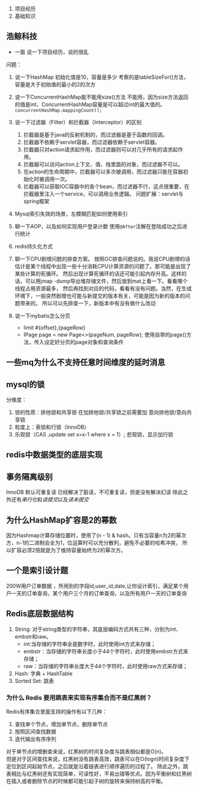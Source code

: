 1. 项目经历
2. 基础知识

## 浩鲸科技
- 一面
说一下项目经历，说的很乱
  
问题：
1. 说一下HashMap 初始化值是10，容量是多少
考察的是tableSizeFor()方法，容量是大于初始值的最小的2的次方
   
2. 说一下ConcurrentHashMap能不能用size()方法
不能用，因为size方法返回的值是int，ConcurrentHashMap容量是可以超过int的最大值的。 `concurrentHashMap.mappingCount();`
3. 说一下过滤器（Filter）和拦截器（Interceptor）的区别 
   1. 拦截器是基于java的反射机制的，而过滤器是基于函数的回调。
   2. 拦截器不依赖于servlet容器，而过滤器依赖于servlet容器。
   3. 拦截器只对action请求起作用，而过滤器则可以对几乎所有的请求起作用。
   4. 拦截器可以访问action上下文、值、栈里面的对象，而过滤器不可以。
   5. 在action的生命周期中，拦截器可以多次被调用，而过滤器只能在容器初始化时被调用一次。
   6. 拦截器可以获取IOC容器中的各个bean，而过滤器不行，这点很重要，在拦截器里注入一个service，可以调用业务逻辑。
   问题扩展：servlet与spring框架



4. Mysql索引失效的场景，左模糊匹配如何使用索引
   
5. 聊一下AOP，以及如何实现用户登录计数
 使用`@After`注解在登陆成功之后进行统计
6. redis持久化方式

7. 聊一下CPU剧增问题的排查方案。 
   按照GC排查问题说的。我说CPU剧增的话估计是某个线程中出现一些十分消耗CPU计算资源的问题了。那可能是出现了某些计算的死循环。
   然后出现计算死循环的话还可能引起内存升高。这样的话，可以用jmap -dump导出堆存储文件，然后放到mat上看一下。看看哪个线程占用资源最多，
   然后再找到对应的代码，看看有没有问题。当然，在生成环境下，一般突然剧增也可能与新提交的版本有关，可能是因为新的版本的问题带来的。
   所以可以先排查一下，新版本中有没有做什么改动

8. 说一下mybatis怎么分页
   - limit #{offset},{pageRow}
   - IPage<T> page = new Page<>(pageNum, pageRow); 使用自带的page()方法，传入设定好分页的page对象和查询条件
   
## 一些mq为什么不支持任意时间维度的延时消息

## mysql的锁
分维度：
1. 锁的性质：排他锁和共享锁 在加排他锁/共享锁之前需要加 意向排他锁/意向共享锁
2. 粒度上：表锁和行锁（InnoDB）
3. 乐观锁（CAS ,update set x=x-1 where x = 1）; 悲观锁，显示加行锁
## redis中数据类型的底层实现

## 事务隔离级别
InnoDB 默认可重复读 已经解决了脏读，不可重复读，但是没有解决幻读
除此之外还有*串行化*和*读提交*以及*读未提交*

## 为什么HashMap扩容是2的幂数
因为Hashmap计算存储位置时，使用了(n - 1) & hash。只有当容量n为2的幂次方，n-1的二进制会全为1，位运算时可以充分散列，避免不必要的哈希冲突，
所以扩容必须2倍就是为了维持容量始终为2的幂次方。

## 一个是索引设计题
200W用户订单数据 ，所用到的字段id,user_id,date,让你设计索引，满足某个用户一天的订单查询，某个用户三个月的订单查询，以及所有用户一天的订单查询

## Redis底层数据结构
1. String: 对于string类型的字符串，其底层编码方式共有三种，分别为int、embstr和raw。
      - int:当存储的字符串全是数字时，此时使用int方式来存储；
      - embstr：当存储的字符串长度小于44个字符时，此时使用embstr方式来存储；
      - raw：当存储的字符串长度大于44个字符时，此时使用raw方式来存储；
2. Hash: 字典 + HashTable 
3. Sorted Set: 跳表


### 为什么 Redis 要用跳表来实现有序集合而不是红黑树？
Redis有序集合里面支持的操作有以下几种：
1. 查找单个节点，增加单节点，删除单节点
2. 按照区间查找数据
3. 迭代输出有序序列

对于单节点的增删查来说，红黑树的时间复杂度与跳表相似都是O(n)。  
但是对于区间查找来说，红黑树没有跳表高效，跳表可以在O(logn)时间复杂度下定位到区间起始节点，之后就是沿着链表进行顺序遍历的过程了。
除此之外，跳表相比与红黑树还有实现简单，可读性好，不易出错等优点。因为平衡树和红黑树在插入或者删除节点的时候都可能引起子树的旋转来保持树高的平衡。






